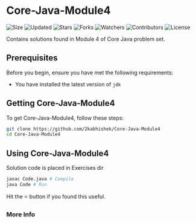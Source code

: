 # Core-Java-Module4

![Size](https://img.shields.io/github/repo-size/2kabhishek/Core-Java-Module4?style=plastic&color=0f0&label=Size)
![Updated](https://img.shields.io/github/last-commit/2kabhishek/Core-Java-Module4?style=plastic&color=f00&label=Updated)
![Stars](https://img.shields.io/github/stars/2kabhishek/Core-Java-Module4?style=plastic&color=ffc801&label=Stars)
![Forks](https://img.shields.io/github/forks/2kabhishek/Core-Java-Module4?style=plastic&color=003cff&label=Forks)
![Watchers](https://img.shields.io/github/watchers/2kabhishek/Core-Java-Module4?style=plastic&color=ff5500&label=Watchers)
![Contributors](https://img.shields.io/github/contributors/2kabhishek/Core-Java-Module4?style=plastic&color=f0f&label=Contributors)
![License](https://img.shields.io/github/license/2kabhishek/Core-Java-Module4?style=plastic&color=555&label=License)

Contains solutions found in Module 4 of Core Java problem set.

## Prerequisites

Before you begin, ensure you have met the following requirements:

- You have installed the latest version of `jdk`

## Getting Core-Java-Module4

To get Core-Java-Module4, follow these steps:

```bash
git clone https://github.com/2kabhishek/Core-Java-Module4
cd Core-Java-Module4
```

## Using Core-Java-Module4

Solution code is placed in Exercises dir

```bash
javac Code.java # Compile
java Code # Run
```

Hit the :star: button if you found this useful.

### More Info

